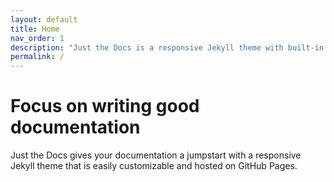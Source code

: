```yaml
---
layout: default
title: Home
nav_order: 1
description: "Just the Docs is a responsive Jekyll theme with built-in search that is easily customizable and hosted on GitHub Pages."
permalink: /
---
```


# Focus on writing good documentation
Just the Docs gives your documentation a jumpstart with a responsive Jekyll theme that is easily customizable and hosted on GitHub Pages.
